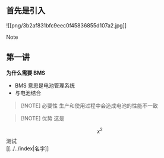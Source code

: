 ## 首先是引入  
![[png/3b2af831bfc9eec0f45836855d107a2.jpg]] 
> [!NOTE]
> 


## 第一讲
**为什么需要 BMS**  
- BMS 意思是电池管理系统
- 与电池结合  

> [!NOTE] 必要性
> 生产和使用过程中会造成电池的性能不一致  

> [!NOTE] 优势
> 这是 

$$
x^2
$$
测试  
[[../../index|名字]]  


